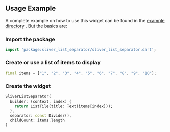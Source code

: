 ## Usage Example

A complete example on how to use this widget can be found in
the [example directory](https://github.com/Flerma98/flutter_sliver_list_separator/tree/master/example)
. But the basics are:

### Import the package

```dart
import 'package:sliver_list_separator/sliver_list_separator.dart';
```

### Create or use a list of items to display

```dart
final items = ["1", "2", "3", "4", "5", "6", "7", "8", "9", "10"];
```

### Create the widget

```dart
SliverListSeparator(
  builder: (context, index) {
    return ListTile(title: Text(items[index]));
  },
  separator: const Divider(),
  childCount: items.length
)
```